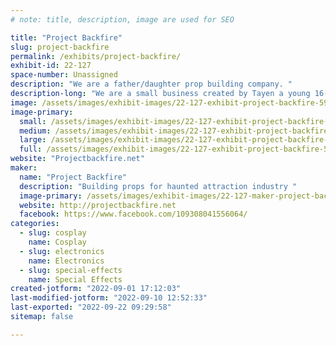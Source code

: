 ```yaml
---
# note: title, description, image are used for SEO

title: "Project Backfire"
slug: project-backfire
permalink: /exhibits/project-backfire/
exhibit-id: 22-127
space-number: Unassigned
description: "We are a father/daughter prop building company. "
description-long: "We are a small business created by Tayen a young 16-year-old homeschooler who wanted to open a business as her senior project."
image: /assets/images/exhibit-images/22-127-exhibit-project-backfire-596b375a-0243-4dd4-897b-4c1dfae22c18-large.jpeg
image-primary: 
  small: /assets/images/exhibit-images/22-127-exhibit-project-backfire-596b375a-0243-4dd4-897b-4c1dfae22c18-small.jpeg
  medium: /assets/images/exhibit-images/22-127-exhibit-project-backfire-596b375a-0243-4dd4-897b-4c1dfae22c18-medium.jpeg
  large: /assets/images/exhibit-images/22-127-exhibit-project-backfire-596b375a-0243-4dd4-897b-4c1dfae22c18-large.jpeg
  full: /assets/images/exhibit-images/22-127-exhibit-project-backfire-596b375a-0243-4dd4-897b-4c1dfae22c18-full.jpeg
website: "Projectbackfire.net"
maker: 
  name: "Project Backfire"
  description: "Building props for haunted attraction industry "
  image-primary: /assets/images/exhibit-images/22-127-maker-project-backfire-projectbackfirellc-gmail-com-jpeg-medium.jpeg
  website: http://projectbackfire.net
  facebook: https://www.facebook.com/109308041556064/
categories: 
  - slug: cosplay
    name: Cosplay
  - slug: electronics
    name: Electronics
  - slug: special-effects
    name: Special Effects
created-jotform: "2022-09-01 17:12:03"
last-modified-jotform: "2022-09-10 12:52:33"
last-exported: "2022-09-22 09:29:58"
sitemap: false

---
```

